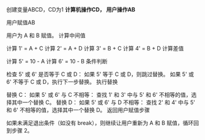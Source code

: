 创建变量ABCD，CD为1
**计算机操作CD， 用户操作AB**

用户赋值AB

用户为 A 和 B 赋值。
计算中间值

计算 1' = A + C
计算 2' = A + D
计算 3' = B + C
计算 4' = B + D
计算差值

计算 5' = 10 - A
计算 6' = 10 - B
条件判断

检查 5' 或 6' 是否等于 C 或 D：
如果 5' 等于 C 或 D，则跳过替换。
如果 5' 或 6' 不等于 C 或 D，执行下一步替换。
执行替换

替换 C：
如果 5' 或 6' 与 C 不相等：
查找 1' 和 3' 中与 5' 和 6' 不相等的值，选择其中一个替换 C。
替换 D：
如果 5' 或 6' 与 D 不相等：
查找 2' 和 4' 中与 5' 和 6' 不相等的值，选择其中一个替换 D。
返回用户赋值步骤

如果未满足退出条件（如没有 break），则继续让用户重新为 A 和 B 赋值，循环回到步骤 2。

